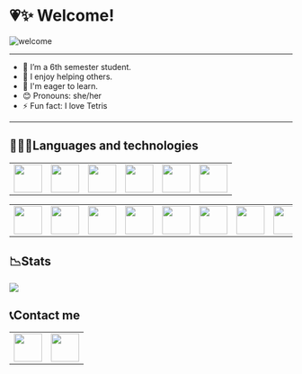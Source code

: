 # 💗✨ Welcome! 

![welcome](https://github.com/NataliaVg/NataliaVg/blob/main/PreviewProfile.gif)

---

- 🏫 I’m a 6th semester student.
- 🌱 I enjoy helping others.
- 🧠 I'm eager to learn.
- 😊 Pronouns: she/her
- ⚡ Fun fact: I love Tetris

---

## 👩🏽‍💻Languages and technologies

<table>
    <tbody>
        <tr>
            <td> <img height="50" src="https://cdn.jsdelivr.net/gh/devicons/devicon/icons/cplusplus/cplusplus-original.svg" /> </td>
            <td> <img height="50" src="https://cdn.jsdelivr.net/gh/devicons/devicon/icons/csharp/csharp-original.svg" /> </td>
            <td> <img height="50" src="https://cdn.jsdelivr.net/gh/devicons/devicon/icons/python/python-original-wordmark.svg"/> </td>
            <td> <img height="50" src="https://cdn.jsdelivr.net/gh/devicons/devicon/icons/kotlin/kotlin-original-wordmark.svg" /> </td>
            <td> <img height="50" src="https://cdn.jsdelivr.net/gh/devicons/devicon/icons/html5/html5-original-wordmark.svg" /> </td>
            <td> <img height="50" src="https://cdn.jsdelivr.net/gh/devicons/devicon/icons/css3/css3-original-wordmark.svg" /> </td> 
        </tr>
    </tbody>
</table>

<table>
    <tbody>
        <tr>
            <td> <img height="50" src="https://cdn.jsdelivr.net/gh/devicons/devicon/icons/flask/flask-original.svg" /> </td>
            <td> <img height="50" src="https://cdn.jsdelivr.net/gh/devicons/devicon/icons/sqlalchemy/sqlalchemy-original-wordmark.svg" /> </td>
            <td> <img height="50" src="https://cdn.jsdelivr.net/gh/devicons/devicon/icons/postgresql/postgresql-original-wordmark.svg" /> </td>
            <td> <img height="50" src="https://cdn.jsdelivr.net/gh/devicons/devicon/icons/androidstudio/androidstudio-original-wordmark.svg" /> </td>
            <td> <img height="50" src="https://cdn.jsdelivr.net/gh/devicons/devicon/icons/figma/figma-original.svg" /> </td>    
            <td> <img height="50" src="https://cdn.jsdelivr.net/gh/devicons/devicon/icons/jira/jira-original-wordmark.svg" /> </td>
            <td> <img height="50" src="https://cdn.jsdelivr.net/gh/devicons/devicon/icons/confluence/confluence-original-wordmark.svg" /> </td>
            <td> <img height="50" src="https://cdn.jsdelivr.net/gh/devicons/devicon/icons/vuejs/vuejs-original-wordmark.svg" /> </td>
            <td> <img height="50" src="https://cdn.jsdelivr.net/gh/devicons/devicon/icons/vuetify/vuetify-original.svg" /> </td>
            <td> <img height="50" src="https://www.vectorlogo.zone/logos/ibm_cloud/ibm_cloud-ar21.svg" /> </td>
        </tr>
    </tbody>
</table>       

## 📉Stats

<img src="https://github-readme-stats.vercel.app/api?username=NataliaVg&show_icons=true"/>

## 📞Contact me

<table>
    <tbody>
        <tr>
            <td><a href="https://www.instagram.com/nath.velasco/">
            <img height="50" src="https://www.vectorlogo.zone/logos/instagram/instagram-ar21.svg" />
            </a></td>
            <td><a href="https://www.linkedin.com/in/natalia-velasco-garc%C3%ADa-238331220/">
            <img height="50" src="https://www.vectorlogo.zone/logos/linkedin/linkedin-ar21.svg" />
            </a></td>
        </tr>
    </tbody>
</table>
